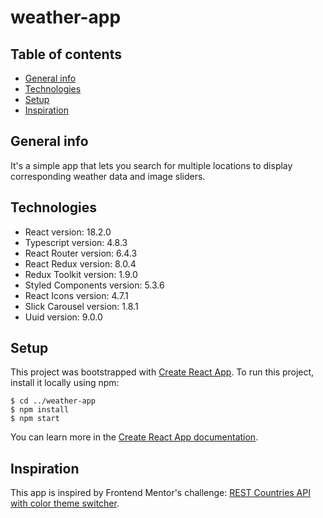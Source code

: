 # weather-app

## Table of contents
* [General info](#general-info)
* [Technologies](#technologies)
* [Setup](#setup)
* [Inspiration](#inspiration)

## General info
It's a simple app that lets you search for multiple locations to display corresponding weather data and image sliders.

## Technologies
* React version: 18.2.0
* Typescript version: 4.8.3
* React Router version: 6.4.3
* React Redux version: 8.0.4
* Redux Toolkit version: 1.9.0
* Styled Components version: 5.3.6
* React Icons version: 4.7.1
* Slick Carousel version: 1.8.1
* Uuid version: 9.0.0

## Setup
This project was bootstrapped with [Create React App](https://github.com/facebook/create-react-app).
To run this project, install it locally using npm:

```
$ cd ../weather-app
$ npm install
$ npm start
```
You can learn more in the [Create React App documentation](https://facebook.github.io/create-react-app/docs/getting-started).

## Inspiration
This app is inspired by Frontend Mentor's challenge:
[REST Countries API with color theme switcher](https://www.frontendmentor.io/challenges/rest-countries-api-with-color-theme-switcher-5cacc469fec04111f7b848ca).